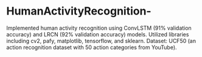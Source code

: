 # HumanActivityRecognition-
Implemented human activity recognition using ConvLSTM (91\% validation accuracy) and LRCN (92\% validation accuracy) models. Utilized libraries including cv2, pafy, matplotlib, tensorflow, and sklearn. Dataset: UCF50 (an action recognition dataset with 50 action categories from YouTube). 

